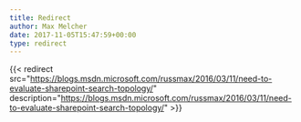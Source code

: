 ```yaml
---
title: Redirect
author: Max Melcher
date: 2017-11-05T15:47:59+00:00
type: redirect
---
```

{{< redirect src="https://blogs.msdn.microsoft.com/russmax/2016/03/11/need-to-evaluate-sharepoint-search-topology/" description="https://blogs.msdn.microsoft.com/russmax/2016/03/11/need-to-evaluate-sharepoint-search-topology/" >}}
